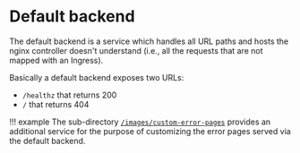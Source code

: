 # Default backend

The default backend is a service which handles all URL paths and hosts the nginx controller doesn't understand
(i.e., all the requests that are not mapped with an Ingress).

Basically a default backend exposes two URLs:

- `/healthz` that returns 200
- `/` that returns 404

!!! example
    The sub-directory [`/images/custom-error-pages`](https://github.com/kubernetes/ingress-nginx/tree/main/images/custom-error-pages)
    provides an additional service for the purpose of customizing the error pages served via the default backend.
